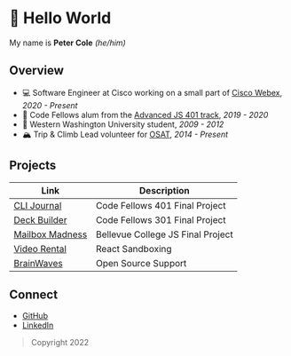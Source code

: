 # 🥳 Hello World

My name is **Peter Cole** _(he/him)_

## Overview

- 💻 Software Engineer at Cisco working on a small part of [Cisco Webex](https://www.webex.com/), _2020 - Present_
- 🌱 Code Fellows alum from the [Advanced JS 401 track](https://www.codefellows.org/courses/code-401/advanced-software-development-in-full-stack-javascript/), _2019 - 2020_
- 🏫 Western Washington University student, _2009 - 2012_
- 🏔 Trip & Climb Lead volunteer for [OSAT](https://osat.org/), _2014 - Present_

## Projects

| Link                                                            | Description                       |
| --------------------------------------------------------------- | --------------------------------- |
| [CLI Journal](https://cli-journal.web.app/)                     | Code Fellows 401 Final Project    |
| [Deck Builder](https://deck-builder-301-final.herokuapp.com)    | Code Fellows 301 Final Project    |
| [Mailbox Madness](https://peter7cole.github.io/mailbox-madness) | Bellevue College JS Final Project |
| [Video Rental](https://peter7cole.github.io/mosh-video-rental)  | React Sandboxing                  |
| [BrainWaves](https://github.com/makebrainwaves/BrainWaves)      | Open Source Support               |

## Connect

- [GitHub](https://github.com/peter7cole)
- [LinkedIn](https://linkedin.com/in/peter7cole)

> Copyright 2022
